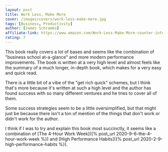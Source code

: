 ```yaml
---
layout: post
title: Work Less, Make More
cover: /images/covers/work-less-make-more.jpg
tags: [Business, Productivity]
author: [James Schramko]
affiliate-link: https://www.amazon.com/Work-Less-Make-More-counter-intuitive-ebook/dp/B0784VNMDT
rating: 7
---
```


This book really covers a lot of bases and seems like the combination of "business school at-a-glance" and more modern performance improvements. The book is written at a very high level and almost feels like the summary of a much longer, in-depth book, which makes for a very easy and quick read.

There is a little bit of a vibe of the "get rich quick" schemes, but I think that's more because it's written at such a high level and the author has found success with so many different ventures and he tries to cover all of them.

Some success strategies seem to be a little oversimplified, but that might just be because there isn't a ton of mention of the things that don't work or didn't work for the author.

I think if I was to try and explain this book most succinctly, it seems like a combination of [The 4-Hour Work Week]({% post_url 2020-9-6-the-4-hour-work-week %}) and [High Performance Habits]({% post_url 2020-2-9-high-performance-habits %}).